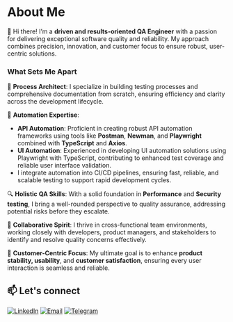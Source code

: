 # About Me  

👋 Hi there! I’m a **driven and results-oriented QA Engineer** with a passion for delivering exceptional software quality and reliability. My approach combines precision, innovation, and customer focus to ensure robust, user-centric solutions.  

### What Sets Me Apart  

🚀 **Process Architect**: I specialize in building testing processes and comprehensive documentation from scratch, ensuring efficiency and clarity across the development lifecycle.  

🤖 **Automation Expertise**:  
- **API Automation**: Proficient in creating robust API automation frameworks using tools like **Postman**, **Newman**, and **Playwright** combined with **TypeScript** and **Axios**. 
- **UI Automation**: Experienced in developing UI automation solutions using Playwright with TypeScript, contributing to enhanced test coverage and reliable user interface validation.
- I integrate automation into CI/CD pipelines, ensuring fast, reliable, and scalable testing to support rapid development cycles.  

🔍 **Holistic QA Skills**: With a solid foundation in **Performance** and **Security testing**, I bring a well-rounded perspective to quality assurance, addressing potential risks before they escalate.  

🤝 **Collaborative Spirit**: I thrive in cross-functional team environments, working closely with developers, product managers, and stakeholders to identify and resolve quality concerns effectively.  

🎯 **Customer-Centric Focus**: My ultimate goal is to enhance **product stability, usability**, and **customer satisfaction**, ensuring every user interaction is seamless and reliable.  

## 📫 Let's connect


[![LinkedIn](https://img.shields.io/badge/LinkedIn-0077B5?style=flat-square&logo=linkedin&logoColor=white)](https://www.linkedin.com/in/oleksandr-kalyna/)
[![Email](https://img.shields.io/badge/Email-D14836?style=flat-square&logo=gmail&logoColor=white)](mailto:oleksandrkalyna@yahoo.com)
[![Telegram](https://img.shields.io/badge/Telegram-2CA5E0?style=flat-square&logo=telegram&logoColor=white)](https://t.me/o_kalyna)




